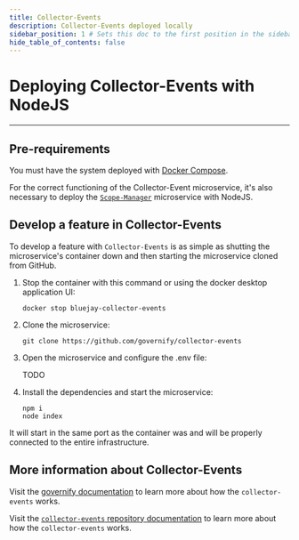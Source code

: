 ```yaml
---
title: Collector-Events
description: Collector-Events deployed locally
sidebar_position: 1 # Sets this doc to the first position in the sidebar
hide_table_of_contents: false
---
```


# Deploying Collector-Events with NodeJS

---

## Pre-requirements

You must have the system deployed with [Docker Compose](/development/setup-development-environment/docker-compose).

For the correct functioning of the Collector-Event microservice, it's also necessary to deploy the [`Scope-Manager`](/development/setup-development-environment/nodejs/scopes-manager) microservice with NodeJS.

## Develop a feature in Collector-Events

To develop a feature with `Collector-Events` is as simple as shutting the microservice's container down and then starting the microservice cloned from GitHub.

1. Stop the container with this command or using the docker desktop application UI:

    ```bin/bash
    docker stop bluejay-collector-events
    ```

2. Clone the microservice:

    ```bin/bash
    git clone https://github.com/governify/collector-events
    ```

3. Open the microservice and configure the .env file:

    TODO

4. Install the dependencies and start the microservice:

    ```bin/bash
    npm i
    node index
    ```

It will start in the same port as the container was and will be properly connected to the entire infrastructure.

## More information about Collector-Events

Visit the [governify documentation](https://docs.governify.io/development/services/collectors/collector-events) to learn more about how the `collector-events` works.

Visit the [`collector-events` repository documentation](https://github.com/governify/collector-events?tab=readme-ov-file#governify-events-collector) to learn more about how the `collector-events` works.
